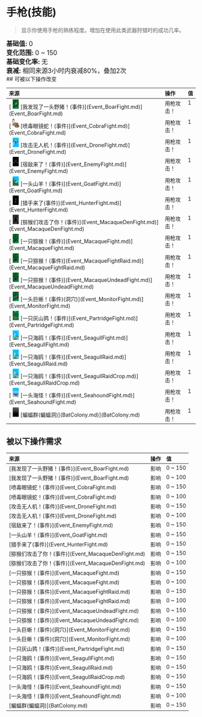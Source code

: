 # 手枪(技能)  
> 显示你使用手枪的熟练程度。增加在使用此类武‍器狩猎时的成功几率。  
  
<div style="font-size:1.2em"><b>基础值: </b> 0 </div>  
<div style="font-size:1.2em"><b>变化范围: </b> 0 ~ 150 </div>  
<div style="font-size:1.2em"><b>基础变化率: </b> 无 </div>  
<div style="font-size:1.2em"><b>衰减: </b>相同来源<font data-toggle="tooltip" data-placement="top" title="12TP">3小时</font>内衰减80%，叠加2次 </div>  
## 可被以下操作改变  
<style>
        .table5912 th,td{
            text-align:left;
            vertical-align:top;
        }
        </style><table class="table table-bordered table5912" data-toggle="table"  ><thead style=""><tr ><th  style=""  >来源</th><th  style=""  >操作</th><th  style=""  data-sortable="true"  >值</th></tr></thead><tr ><td  style=""  >[<div style="width:25px;display:inline-block;text-align:center"><img decoding="async" src="../wiki/Sprite/BoarEvent.png" href="a.md" style="max-width:25px;max-height:25px;"></div>[我发现了一头野猪！(事件)](Event_BoarFight.md)](Event_BoarFight.md)</td><td  style=""  >用枪攻击！</td><td  style=""  >1</td></tr><tr ><td  style=""  >[<div style="width:25px;display:inline-block;text-align:center"><img decoding="async" src="../wiki/Sprite/SpittingCobra.png" href="a.md" style="max-width:25px;max-height:25px;"></div>[喷毒眼镜蛇！(事件)](Event_CobraFight.md)](Event_CobraFight.md)</td><td  style=""  >用枪攻击！</td><td  style=""  >1</td></tr><tr ><td  style=""  >[<div style="width:25px;display:inline-block;text-align:center"><img decoding="async" src="../wiki/Sprite/Drone.png" href="a.md" style="max-width:25px;max-height:25px;"></div>[攻击无人机！(事件)](Event_DroneFight.md)](Event_DroneFight.md)</td><td  style=""  >用枪攻击！</td><td  style=""  >1</td></tr><tr ><td  style=""  >[<div style="width:25px;display:inline-block;text-align:center"><img decoding="async" src="../wiki/Sprite/Enemy.png" href="a.md" style="max-width:25px;max-height:25px;"></div>[宿敌来了！(事件)](Event_EnemyFight.md)](Event_EnemyFight.md)</td><td  style=""  >用枪攻击！</td><td  style=""  >1</td></tr><tr ><td  style=""  >[<div style="width:25px;display:inline-block;text-align:center"><img decoding="async" src="../wiki/Sprite/GoatEvent.png" href="a.md" style="max-width:25px;max-height:25px;"></div>[一头山羊！(事件)](Event_GoatFight.md)](Event_GoatFight.md)</td><td  style=""  >用枪攻击！</td><td  style=""  >1</td></tr><tr ><td  style=""  >[<div style="width:25px;display:inline-block;text-align:center"><img decoding="async" src="../wiki/Sprite/Hunter.png" href="a.md" style="max-width:25px;max-height:25px;"></div>[猎手来了(事件)](Event_HunterFight.md)](Event_HunterFight.md)</td><td  style=""  >用枪攻击！</td><td  style=""  >1</td></tr><tr ><td  style=""  >[<div style="width:25px;display:inline-block;text-align:center"><img decoding="async" src="../wiki/Sprite/MacaqueDen.png" href="a.md" style="max-width:25px;max-height:25px;"></div>[猕猴们攻击了你！(事件)](Event_MacaqueDenFight.md)](Event_MacaqueDenFight.md)</td><td  style=""  >用枪攻击！</td><td  style=""  >1</td></tr><tr ><td  style=""  >[<div style="width:25px;display:inline-block;text-align:center"><img decoding="async" src="../wiki/Sprite/MacaqueEvent.png" href="a.md" style="max-width:25px;max-height:25px;"></div>[一只猕猴！(事件)](Event_MacaqueFight.md)](Event_MacaqueFight.md)</td><td  style=""  >用枪攻击！</td><td  style=""  >1</td></tr><tr ><td  style=""  >[<div style="width:25px;display:inline-block;text-align:center"><img decoding="async" src="../wiki/Sprite/MacaqueEvent.png" href="a.md" style="max-width:25px;max-height:25px;"></div>[一只猕猴！(事件)](Event_MacaqueFightRaid.md)](Event_MacaqueFightRaid.md)</td><td  style=""  >用枪攻击！</td><td  style=""  >1</td></tr><tr ><td  style=""  >[<div style="width:25px;display:inline-block;text-align:center"><img decoding="async" src="../wiki/Sprite/MacaqueEvent.png" href="a.md" style="max-width:25px;max-height:25px;"></div>[一只猕猴！(事件)](Event_MacaqueUndeadFight.md)](Event_MacaqueUndeadFight.md)</td><td  style=""  >用枪攻击！</td><td  style=""  >1</td></tr><tr ><td  style=""  >[<div style="width:25px;display:inline-block;text-align:center"><img decoding="async" src="../wiki/Sprite/MonitorEvent.png" href="a.md" style="max-width:25px;max-height:25px;"></div>[一头巨蜥！(事件)(洞穴)](Event_MonitorFight.md)](Event_MonitorFight.md)</td><td  style=""  >用枪攻击！</td><td  style=""  >1</td></tr><tr ><td  style=""  >[<div style="width:25px;display:inline-block;text-align:center"><img decoding="async" src="../wiki/Sprite/PartridgeEvent.png" href="a.md" style="max-width:25px;max-height:25px;"></div>[一只灰山鹑！(事件)](Event_PartridgeFight.md)](Event_PartridgeFight.md)</td><td  style=""  >用枪攻击！</td><td  style=""  >1</td></tr><tr ><td  style=""  >[<div style="width:25px;display:inline-block;text-align:center"><img decoding="async" src="../wiki/Sprite/Seagull.png" href="a.md" style="max-width:25px;max-height:25px;"></div>[一只海鸥！(事件)](Event_SeagullFight.md)](Event_SeagullFight.md)</td><td  style=""  >用枪攻击！</td><td  style=""  >1</td></tr><tr ><td  style=""  >[<div style="width:25px;display:inline-block;text-align:center"><img decoding="async" src="../wiki/Sprite/Seagull.png" href="a.md" style="max-width:25px;max-height:25px;"></div>[一只海鸥！(事件)](Event_SeagullRaid.md)](Event_SeagullRaid.md)</td><td  style=""  >用枪攻击！</td><td  style=""  >1</td></tr><tr ><td  style=""  >[<div style="width:25px;display:inline-block;text-align:center"><img decoding="async" src="../wiki/Sprite/Seagull.png" href="a.md" style="max-width:25px;max-height:25px;"></div>[一只海鸥！(事件)](Event_SeagullRaidCrop.md)](Event_SeagullRaidCrop.md)</td><td  style=""  >用枪攻击！</td><td  style=""  >1</td></tr><tr ><td  style=""  >[<div style="width:25px;display:inline-block;text-align:center"><img decoding="async" src="../wiki/Sprite/Seahound.png" href="a.md" style="max-width:25px;max-height:25px;"></div>[一头海怪！(事件)](Event_SeahoundFight.md)](Event_SeahoundFight.md)</td><td  style=""  >用枪攻击！</td><td  style=""  >1</td></tr><tr ><td  style=""  >[<div style="width:25px;display:inline-block;text-align:center"><img decoding="async" src="../wiki/Sprite/BatColony.png" href="a.md" style="max-width:25px;max-height:25px;"></div>[蝙蝠群(蝙蝠洞)](BatColony.md)](BatColony.md)</td><td  style=""  >用枪攻击！</td><td  style=""  >1</td></tr></tbody></table>  
  
## 被以下操作需求  
<style>
        .table5872 th,td{
            text-align:left;
            vertical-align:top;
        }
        </style><table class="table table-bordered table5872" data-toggle="table"  ><thead style=""><tr ><th  style=""  >来源</th><th  style=""  >操作</th><th  style=""  >值</th></tr></thead><tr ><td  style=""  >[我发现了一头野猪！(事件)](Event_BoarFight.md)</td><td  style=""  >影响</td><td  style=""  >0 ~ 150</td></tr><tr ><td  style=""  >[我发现了一头野猪！(事件)](Event_BoarFight.md)</td><td  style=""  >影响</td><td  style=""  >0 ~ 100</td></tr><tr ><td  style=""  >[喷毒眼镜蛇！(事件)](Event_CobraFight.md)</td><td  style=""  >影响</td><td  style=""  >0 ~ 150</td></tr><tr ><td  style=""  >[喷毒眼镜蛇！(事件)](Event_CobraFight.md)</td><td  style=""  >影响</td><td  style=""  >0 ~ 100</td></tr><tr ><td  style=""  >[攻击无人机！(事件)](Event_DroneFight.md)</td><td  style=""  >影响</td><td  style=""  >0 ~ 150</td></tr><tr ><td  style=""  >[攻击无人机！(事件)](Event_DroneFight.md)</td><td  style=""  >影响</td><td  style=""  >0 ~ 100</td></tr><tr ><td  style=""  >[宿敌来了！(事件)](Event_EnemyFight.md)</td><td  style=""  >影响</td><td  style=""  >0 ~ 150</td></tr><tr ><td  style=""  >[一头山羊！(事件)](Event_GoatFight.md)</td><td  style=""  >影响</td><td  style=""  >0 ~ 150</td></tr><tr ><td  style=""  >[猎手来了(事件)](Event_HunterFight.md)</td><td  style=""  >影响</td><td  style=""  >0 ~ 150</td></tr><tr ><td  style=""  >[猕猴们攻击了你！(事件)](Event_MacaqueDenFight.md)</td><td  style=""  >影响</td><td  style=""  >0 ~ 150</td></tr><tr ><td  style=""  >[猕猴们攻击了你！(事件)](Event_MacaqueDenFight.md)</td><td  style=""  >影响</td><td  style=""  >0 ~ 100</td></tr><tr ><td  style=""  >[一只猕猴！(事件)](Event_MacaqueFight.md)</td><td  style=""  >影响</td><td  style=""  >0 ~ 150</td></tr><tr ><td  style=""  >[一只猕猴！(事件)](Event_MacaqueFight.md)</td><td  style=""  >影响</td><td  style=""  >0 ~ 100</td></tr><tr ><td  style=""  >[一只猕猴！(事件)](Event_MacaqueFightRaid.md)</td><td  style=""  >影响</td><td  style=""  >0 ~ 150</td></tr><tr ><td  style=""  >[一只猕猴！(事件)](Event_MacaqueFightRaid.md)</td><td  style=""  >影响</td><td  style=""  >0 ~ 100</td></tr><tr ><td  style=""  >[一只猕猴！(事件)](Event_MacaqueUndeadFight.md)</td><td  style=""  >影响</td><td  style=""  >0 ~ 150</td></tr><tr ><td  style=""  >[一只猕猴！(事件)](Event_MacaqueUndeadFight.md)</td><td  style=""  >影响</td><td  style=""  >0 ~ 100</td></tr><tr ><td  style=""  >[一头巨蜥！(事件)(洞穴)](Event_MonitorFight.md)</td><td  style=""  >影响</td><td  style=""  >0 ~ 150</td></tr><tr ><td  style=""  >[一头巨蜥！(事件)(洞穴)](Event_MonitorFight.md)</td><td  style=""  >影响</td><td  style=""  >0 ~ 100</td></tr><tr ><td  style=""  >[一只灰山鹑！(事件)](Event_PartridgeFight.md)</td><td  style=""  >影响</td><td  style=""  >0 ~ 150</td></tr><tr ><td  style=""  >[一只海鸥！(事件)](Event_SeagullFight.md)</td><td  style=""  >影响</td><td  style=""  >0 ~ 150</td></tr><tr ><td  style=""  >[一只海鸥！(事件)](Event_SeagullRaid.md)</td><td  style=""  >影响</td><td  style=""  >0 ~ 150</td></tr><tr ><td  style=""  >[一只海鸥！(事件)](Event_SeagullRaidCrop.md)</td><td  style=""  >影响</td><td  style=""  >0 ~ 150</td></tr><tr ><td  style=""  >[一头海怪！(事件)](Event_SeahoundFight.md)</td><td  style=""  >影响</td><td  style=""  >0 ~ 150</td></tr><tr ><td  style=""  >[一头海怪！(事件)](Event_SeahoundFight.md)</td><td  style=""  >影响</td><td  style=""  >0 ~ 100</td></tr><tr ><td  style=""  >[蝙蝠群(蝙蝠洞)](BatColony.md)</td><td  style=""  >影响</td><td  style=""  >0 ~ 150</td></tr></tbody></table>  
  


<script>document.title="手枪(技能) - 卡牌生存百科 Card Survival Wiki";</script>